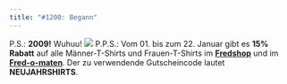 ```yaml
---
title: "#1200: Begann"
---
```


P.S.: <strong>2009!</strong> Wuhuu!
<img src="http://www.fonflatter.de/bilder/neujahr_.jpg">
P.P.S.: 
Vom 01. bis zum 22. Januar gibt es <strong>15% Rabatt</strong> auf alle Männer-T-Shirts und Frauen-T-Shirts im <a href="http://fredshop.spreadshirt.net/de/DE/Shop"><strong>Fredshop</strong></a> und im  <a href="http://fred-o-mat.spreadshirt.net/-/-/Shop/"><strong>Fred-o-maten</strong></a>.
Der zu verwendende Gutscheincode lautet <strong>NEUJAHRSHIRTS</strong>.

